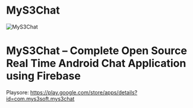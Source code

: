 # MyS3Chat


![MyS3Chat](https://github.com/mudasiryounas/MyS3Chat/blob/master/MyS3Chat/screenshots/screen1.png)


# MyS3Chat – Complete Open Source Real Time Android Chat Application using Firebase

Playsore: https://play.google.com/store/apps/details?id=com.mys3soft.mys3chat

